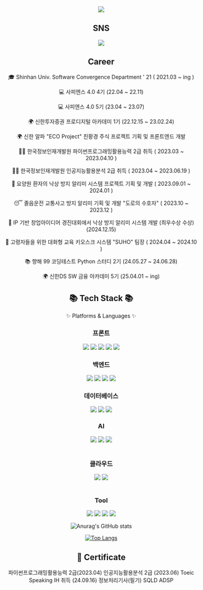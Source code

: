 <div align=center>
      <img src="https://capsule-render.vercel.app/api?type=waving&color=auto&height=200&section=header&text=Gayeon%20Github!&fontSize=40" />   

</div>
<div align="center">
  <h2>SNS</h2>
  <a href="https://www.notion.so/gayeonportfolio/6e842c05b96b43919562cef19eaa8c6b" target="_blank">
    <img src="https://img.shields.io/badge/Notion-Portfolio-black?style=for-the-badge&logo=notion&logoColor=white"/>
  </a>
</div>



<div align=center><h2>Career</h2>


🎓 Shinhan Univ. Software Convergence Department ' 21 ( 2021.03 ~ ing )

💻 사피엔스 4.0 4기 (22.04 ~ 22.11)

💻 사피엔스 4.0 5기 (23.04 ~ 23.07)

🌍 신한투자증권 프로디지털 아카데미 1기 (22.12.15 ~ 23.02.24)

🌍 신한 알파 "ECO Project" 친황경 주식 프로젝트 기획 및 프론트엔드 개발

👨‍🎓 한국정보인재개발원 파이썬프로그래밍활용능력 2급 취득 ( 2023.03 ~ 2023.04.10 )

👨‍🎓 한국정보인재개발원 인공지능활용분석 2급 취득 ( 2023.04 ~ 2023.06.19 )

👵 요양원 환자의 낙상 방지 알리미 시스템 프로젝트 기획 및 개발 ( 2023.09.01 ~ 2024.01 )

😴 졸음운전 교통사고 방지 알리미 기획 및 개발 "도로의 수호자" ( 2023.10 ~ 2023.12 )

🥉 IP 기반 창업아이디어 경진대회에서 낙상 방지 알리미 시스템 개발 (최우수상 수상) (2024.12.15)

🏫 고령자들을 위한 대화형 교육 키오스크 시스템 "SUHO" 팀장 ( 2024.04 ~ 2024.10 )

📚 향해 99 코딩테스트 Python 스터디 2기 (24.05.27 ~ 24.06.28)




🌍 신한DS SW 금융 아카데미 5기 (25.04.01 ~ ing)

</div> 
<div align=center>

 <h2>📚 Tech Stack 📚</h2>
   <p>✨ Platforms & Languages ✨</p>
</div>
<div align="center">
<h3>프론트</h3>
<img src="https://img.shields.io/badge/HTML5-E34F26?style=for-the-badge&logo=html5&logoColor=white"> 
<img src="https://img.shields.io/badge/CSS3-1572B6?style=for-the-badge&logo=css3&logoColor=white"> 
<img src="https://img.shields.io/badge/JavaScript-F7DF1E?style=for-the-badge&logo=javascript&logoColor=black"> 
<img src="https://img.shields.io/badge/React-%2361DAFB?style=for-the-badge&logo=React&logoColor=white">
 <img src="https://img.shields.io/badge/vue.js-4FC08D?style=for-the-badge&logo=vue.js&logoColor=white"> 


<br>
<h3>백엔드</h3>
<img src="https://img.shields.io/badge/Python-3776AB?style=for-the-badge&logo=python&logoColor=white">
<img src="https://img.shields.io/badge/Django-092E20?style=for-the-badge&logo=django&logoColor=white">
<img src="https://img.shields.io/badge/Java-007396?style=for-the-badge&logo=java&logoColor=white">
<img src="https://img.shields.io/badge/Spring_Boot-6DB33F?style=for-the-badge&logo=springboot&logoColor=white">

<br>
<h3>데이터베이스</h3>
<img src="https://img.shields.io/badge/MS_SQL-CC2927?style=for-the-badge&logo=microsoftsqlserver&logoColor=white">
<img src="https://img.shields.io/badge/mongodb-47A248?style=for-the-badge&logo=mongodb&logoColor=white">
<img src="https://img.shields.io/badge/Oracle-F80000?style=for-the-badge&logo=Oracle&logoColor=white">

<br>
<h3>AI</h3>
<img src="https://img.shields.io/badge/YOLOv8-111F68?style=for-the-badge&logo=yolo&logoColor=white">
<img src="https://img.shields.io/badge/Skeleton-149EF2?style=for-the-badge&logo=Skeleton&logoColor=white">
<img src="https://img.shields.io/badge/pytorch-EE4C2C?style=for-the-badge&logo=pytorch&logoColor=white">
</br>


<br>
<h3>클라우드</h3>
<img src="https://img.shields.io/badge/AWS-232F3E?style=for-the-badge&logo=amazonaws&logoColor=white">
<img src="https://img.shields.io/badge/AWS-DD2C00?style=for-the-badge&logo=firebase&logoColor=white">
</br>

<br>
<h3>Tool</h3>
<img src="https://img.shields.io/badge/figma-F24E1E?style=for-the-badge&logo=figma&logoColor=white">
<img src="https://img.shields.io/badge/github-181717?style=for-the-badge&logo=github&logoColor=white">
<img src="https://img.shields.io/badge/git-F05032?style=for-the-badge&logo=git&logoColor=white">
<img src="https://img.shields.io/badge/bootstrap-7952B3?style=for-the-badge&logo=bootstrap&logoColor=white">
</br>

<!-- GitHub Stats -->
![Anurag's GitHub stats](https://github-readme-stats.vercel.app/api?username=Agayeon&show_icons=true&theme=radical)

<!-- Most Used Languages -->
[![Top Langs](https://github-readme-stats.vercel.app/api/top-langs/?username=Agayeon&layout=compact)](https://github.com/Agayeon/github-readme-stats)

 
<div align=center><h2>📑 Certificate </h2>

파이썬프로그래밍활용능력 2급(2023.04)
인공지능활용분석 2급 (2023.06)
Toeic Speaking IH 취득 (24.09.16)
정보처리기사(필기)
SQLD
ADSP
</div>

